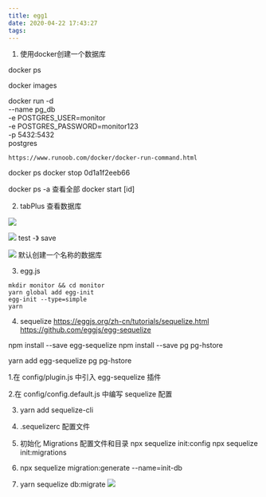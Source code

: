 ```yaml
---
title: egg1
date: 2020-04-22 17:43:27
tags:
---
```



1.  使用docker创建一个数据库

docker ps

docker images

docker run -d \
--name pg_db \
    -e POSTGRES_USER=monitor \
    -e POSTGRES_PASSWORD=monitor123 \
    -p 5432:5432 \
    postgres

    https://www.runoob.com/docker/docker-run-command.html

docker ps
docker stop 0d1a1f2eeb66


docker ps -a 查看全部
docker start [id]


2. tabPlus  查看数据库

![](https://tva1.sinaimg.cn/large/007S8ZIlly1ge2ox244dsj30yk0padsp.jpg)

![](https://tva1.sinaimg.cn/large/007S8ZIlly1ge2p1zpkyjj30ri0nkwhw.jpg)
test -》 save

![](https://tva1.sinaimg.cn/large/007S8ZIlly1ge2p3ood4wj31hw0u04a3.jpg)
默认创建一个名称的数据库

3. egg.js
```
mkdir monitor && cd monitor
yarn global add egg-init
egg-init --type=simple
yarn
```

4. sequelize
https://eggjs.org/zh-cn/tutorials/sequelize.html
https://github.com/eggjs/egg-sequelize


npm install --save egg-sequelize
npm install --save pg pg-hstore

yarn add egg-sequelize pg pg-hstore


1.在 config/plugin.js 中引入 egg-sequelize 插件

2.在 config/config.default.js 中编写 sequelize 配置

3. yarn add sequelize-cli

4. .sequelizerc 配置文件

5. 初始化 Migrations 配置文件和目录
npx sequelize init:config
npx sequelize init:migrations

6. npx sequelize migration:generate --name=init-db

7. yarn sequelize db:migrate
![](https://tva1.sinaimg.cn/large/007S8ZIlly1ge2t68xn8aj31860oidm0.jpg)